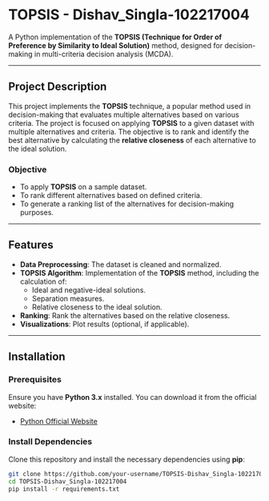 ﻿# **TOPSIS - Dishav_Singla-102217004**

A Python implementation of the **TOPSIS (Technique for Order of Preference by Similarity to Ideal Solution)** method, designed for decision-making in multi-criteria decision analysis (MCDA).

---

## **Project Description**

This project implements the **TOPSIS** technique, a popular method used in decision-making that evaluates multiple alternatives based on various criteria. The project is focused on applying **TOPSIS** to a given dataset with multiple alternatives and criteria. The objective is to rank and identify the best alternative by calculating the **relative closeness** of each alternative to the ideal solution.

### **Objective**

- To apply **TOPSIS** on a sample dataset.
- To rank different alternatives based on defined criteria.
- To generate a ranking list of the alternatives for decision-making purposes.

---

## **Features**

- **Data Preprocessing**: The dataset is cleaned and normalized.
- **TOPSIS Algorithm**: Implementation of the **TOPSIS** method, including the calculation of:
  - Ideal and negative-ideal solutions.
  - Separation measures.
  - Relative closeness to the ideal solution.
- **Ranking**: Rank the alternatives based on the relative closeness.
- **Visualizations**: Plot results (optional, if applicable).
  
---

## **Installation**

### Prerequisites

Ensure you have **Python 3.x** installed. You can download it from the official website:

- [Python Official Website](https://www.python.org/downloads/)

### Install Dependencies

Clone this repository and install the necessary dependencies using **pip**:

```bash
git clone https://github.com/your-username/TOPSIS-Dishav_Singla-102217004.git
cd TOPSIS-Dishav_Singla-102217004
pip install -r requirements.txt
